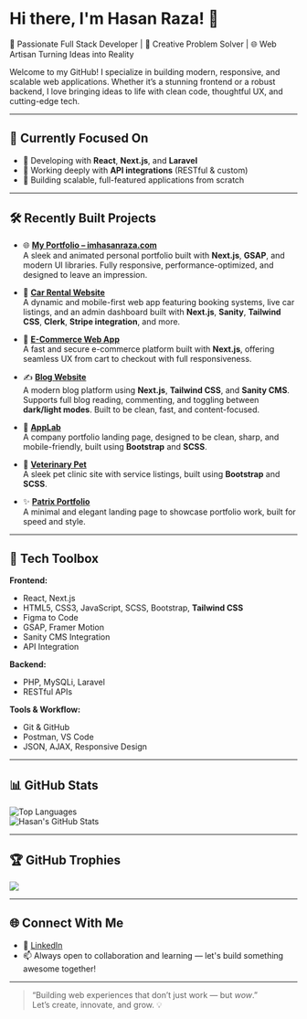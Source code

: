 # Hi there, I'm Hasan Raza! 👋

🚀 Passionate Full Stack Developer | 🧠 Creative Problem Solver | 🌐 Web Artisan Turning Ideas into Reality

Welcome to my GitHub! I specialize in building modern, responsive, and scalable web applications. Whether it’s a stunning frontend or a robust backend, I love bringing ideas to life with clean code, thoughtful UX, and cutting-edge tech.

---

## 🧠 Currently Focused On
- 🔧 Developing with **React**, **Next.js**, and **Laravel**
- 🔌 Working deeply with **API integrations** (RESTful & custom)
- 💼 Building scalable, full-featured applications from scratch

---

## 🛠️ Recently Built Projects

- 🌐 [**My Portfolio – imhasanraza.com**](https://imhasanraza.com)  
  A sleek and animated personal portfolio built with **Next.js**, **GSAP**, and modern UI libraries. Fully responsive, performance-optimized, and designed to leave an impression.
  
- 🚗 [**Car Rental Website**](https://car-rent-hackathon.vercel.app/)  
  A dynamic and mobile-first web app featuring booking systems, live car listings, and an admin dashboard built with **Next.js**, **Sanity**, **Tailwind CSS**, **Clerk**, **Stripe integration**, and more.

- 🛒 [**E-Commerce Web App**](https://hasan-ecommerce-site.vercel.app/)  
  A fast and secure e-commerce platform built with **Next.js**, offering seamless UX from cart to checkout with full responsiveness.

- ✍️ [**Blog Website**](https://hasanblog-nextjs.vercel.app/)  
  A modern blog platform using **Next.js**, **Tailwind CSS**, and **Sanity CMS**. Supports full blog reading, commenting, and toggling between **dark/light modes**. Built to be clean, fast, and content-focused.

- 🎨 [**AppLab**](https://hasanraza25.github.io/AppLab-Bootstrap/)  
  A company portfolio landing page, designed to be clean, sharp, and mobile-friendly, built using **Bootstrap** and **SCSS**.

- 🐶 [**Veterinary Pet**](https://hasanraza25.github.io/Veterinary-bootstrap/)  
  A sleek pet clinic site with service listings, built using **Bootstrap** and **SCSS**.

- ✨ [**Patrix Portfolio**](https://patrix-chi.vercel.app/)  
  A minimal and elegant landing page to showcase portfolio work, built for speed and style.

---

## 🧰 Tech Toolbox

**Frontend:**
- React, Next.js  
- HTML5, CSS3, JavaScript, SCSS, Bootstrap, **Tailwind CSS**  
- Figma to Code  
- GSAP, Framer Motion  
- Sanity CMS Integration  
- API Integration

**Backend:**
- PHP, MySQLi, Laravel  
- RESTful APIs

**Tools & Workflow:**
- Git & GitHub  
- Postman, VS Code  
- JSON, AJAX, Responsive Design

---

## 📊 GitHub Stats

![Top Languages](https://github-readme-stats.vercel.app/api/top-langs/?username=Hasanraza25&layout=compact&theme=gruvbox)  
![Hasan's GitHub Stats](https://github-readme-stats.vercel.app/api?username=hasanraza&show_icons=true&theme=tokyonight)

---

## 🏆 GitHub Trophies

![](https://github-profile-trophy.vercel.app/?username=Hasanraza25&theme=algolia)

---

## 🌐 Connect With Me

- 🔗 [LinkedIn](https://www.linkedin.com/in/hasan-raza-2581h0r/)
- 📫 Always open to collaboration and learning — let's build something awesome together!

---

> “Building web experiences that don’t just work — but *wow*.”  
> Let’s create, innovate, and grow. 💡
